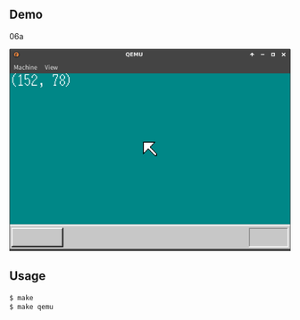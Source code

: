 ## Demo

06a

![template](https://github.com/watermelon892/OSPractice/blob/master/06/pic/06a.png)

## Usage

```
$ make
$ make qemu
```
